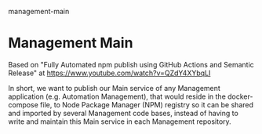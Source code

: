 management-main
# Management Main


Based on "Fully Automated npm publish using GitHub Actions and Semantic Release" at https://www.youtube.com/watch?v=QZdY4XYbqLI

In short, we want to publish our Main service of any Management application (e.g. Automation Management), that would reside in the docker-compose file, to Node Package Manager (NPM) registry so it can be shared and imported by several Management code bases, instead of having to write and maintain this Main service in each Management repository.
